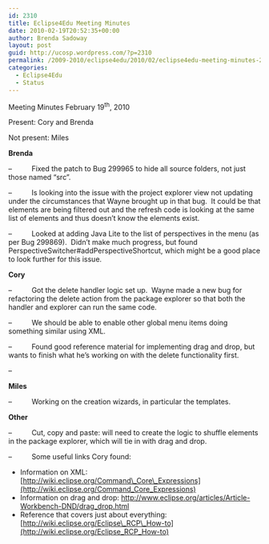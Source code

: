 ```yaml
---
id: 2310
title: Eclipse4Edu Meeting Minutes
date: 2010-02-19T20:52:35+00:00
author: Brenda Sadoway
layout: post
guid: http://ucosp.wordpress.com/?p=2310
permalink: /2009-2010/eclipse4edu/2010/02/eclipse4edu-meeting-minutes-2/
categories:
  - Eclipse4Edu
  - Status
---
```

Meeting Minutes February 19<sup>th</sup>, 2010

Present: Cory and Brenda

Not present: Miles

**Brenda**

&#8211;          Fixed the patch to Bug 299965 to hide all source folders, not just those named “src”.

&#8211;          Is looking into the issue with the project explorer view not updating under the circumstances that Wayne brought up in that bug.  It could be that elements are being filtered out and the refresh code is looking at the same list of elements and thus doesn’t know the elements exist.

&#8211;          Looked at adding Java Lite to the list of perspectives in the menu (as per Bug 299869).  Didn’t make much progress, but found PerspectiveSwitcher#addPerspectiveShortcut, which might be a good place to look further for this issue.

**Cory**

&#8211;          Got the delete handler logic set up.  Wayne made a new bug for refactoring the delete action from the package explorer so that both the handler and explorer can run the same code.

&#8211;          We should be able to enable other global menu items doing something similar using XML.

&#8211;          Found good reference material for implementing drag and drop, but wants to finish what he’s working on with the delete functionality first.

&#8211;

**Miles**

&#8211;          Working on the creation wizards, in particular the templates.

**Other**

&#8211;          Cut, copy and paste: will need to create the logic to shuffle elements in the package explorer, which will tie in with drag and drop.

&#8211;          Some useful links Cory found:

  * Information on XML: [http://wiki.eclipse.org/Command\_Core\_Expressions](http://wiki.eclipse.org/Command_Core_Expressions)
  * Information on drag and drop: http://www.eclipse.org/articles/Article-Workbench-DND/drag_drop.html
  * Reference that covers just about everything: [http://wiki.eclipse.org/Eclipse\_RCP\_How-to](http://wiki.eclipse.org/Eclipse_RCP_How-to)